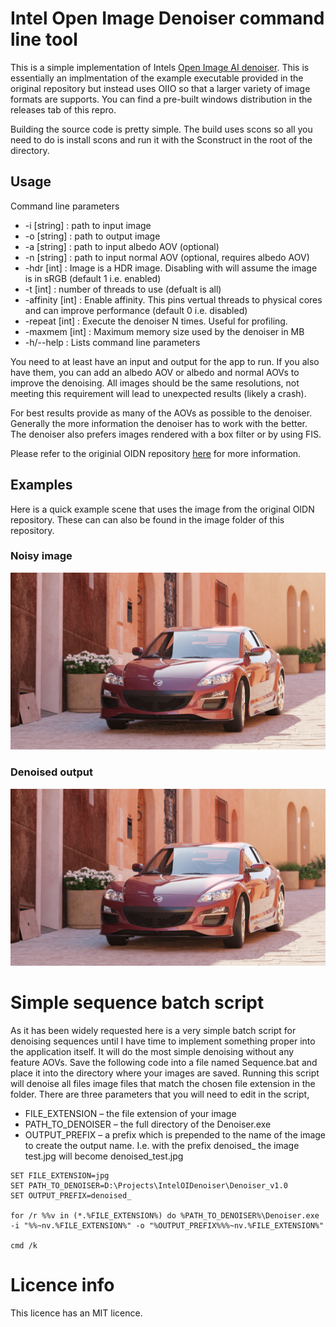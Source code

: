 # Intel Open Image Denoiser command line tool

This is a simple implementation of Intels [Open Image AI denoiser](https://github.com/OpenImageDenoise/oidn). This is essentially an implmentation of the example executable provided in the original repository but instead uses OIIO so that a larger variety of image formats are supports. You can find a pre-built windows distribution in the releases tab of this repro.

Building the source code is pretty simple. The build uses scons so all you need to do is install scons and run it with the Sconstruct in the root of the directory.

## Usage
Command line parameters
* -i [string]     : path to input image
* -o [string]     : path to output image
* -a [string]     : path to input albedo AOV (optional)
* -n [string]     : path to input normal AOV (optional, requires albedo AOV)
* -hdr [int]      : Image is a HDR image. Disabling with will assume the image is in sRGB (default 1 i.e. enabled)
* -t [int]        : number of threads to use (defualt is all)
* -affinity [int] : Enable affinity. This pins vertual threads to physical cores and can improve performance (default 0 i.e. disabled)
* -repeat [int]   : Execute the denoiser N times. Useful for profiling.
* -maxmem [int]   : Maximum memory size used by the denoiser in MB
* -h/--help : Lists command line parameters

You need to at least have an input and output for the app to run. If you also have them, you can add an albedo AOV or albedo and normal AOVs to improve the denoising. All images should be the same resolutions, not meeting this requirement will lead to unexpected results (likely a crash).

For best results provide as many of the AOVs as possible to the denoiser. Generally the more information the denoiser has to work with the better. The denoiser also prefers images rendered with a box filter or by using FIS.

Please refer to the originial OIDN repository [here](https://github.com/OpenImageDenoise/oidn) for more information.

## Examples
Here is a quick example scene that uses the image from the original OIDN repository. These can can also be found in the image folder of this repository.

### Noisy image
<p align="center">
  <img src="https://github.com/DeclanRussell/IntelOIDenoiser/blob/master/images/car_beauty.jpg" alt="test"/>
</p>

### Denoised output
<p align="center">
  <img src="https://github.com/DeclanRussell/IntelOIDenoiser/blob/master/images/car_test_intel.jpg" alt="denoise_test"/>
</p>

# Simple sequence batch script
As it has been widely requested here is a very simple batch script for denoising sequences until I have time to implement something proper into the application itself. It will do the most simple denoising without any feature AOVs. Save the following code into a file named Sequence.bat and place it into the directory where your images are saved. Running this script will denoise all files image files that match the chosen file extension in the folder. There are three parameters that you will need to edit in the script,

* FILE_EXTENSION – the file extension of your image
* PATH_TO_DENOISER – the full directory of the Denoiser.exe
* OUTPUT_PREFIX – a prefix which is prepended to the name of the image to create the output name. I.e. with the prefix denoised_ the image test.jpg will become denoised_test.jpg

```
SET FILE_EXTENSION=jpg
SET PATH_TO_DENOISER=D:\Projects\IntelOIDenoiser\Denoiser_v1.0
SET OUTPUT_PREFIX=denoised_

for /r %%v in (*.%FILE_EXTENSION%) do %PATH_TO_DENOISER%\Denoiser.exe -i "%%~nv.%FILE_EXTENSION%" -o "%OUTPUT_PREFIX%%%~nv.%FILE_EXTENSION%"

cmd /k
```

# Licence info
This licence has an MIT licence.
